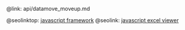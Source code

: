 @link: api/datamove_moveup.md

@seolinktop: [javascript framework](https://webix.com)
@seolink: [javascript excel viewer](https://webix.com/widget/excel_viewer/)